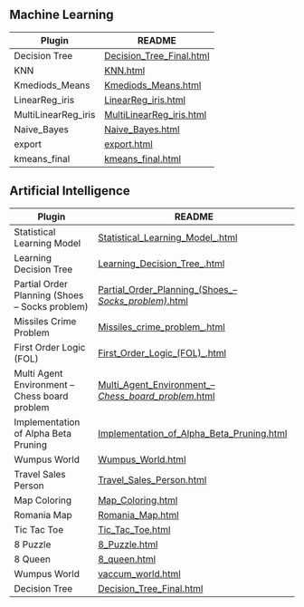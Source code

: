 ## Machine Learning

| Plugin            | README                                                               |
|-------------------|----------------------------------------------------------------------|
| Decision Tree    | [Decision_Tree_Final.html](/demo/ml/Decision_Tree_Final.html)       |
| KNN               | [KNN.html](/demo/ml/KNN.html)                                       |
| Kmediods_Means    | [Kmediods_Means.html](/demo/ml/Kmediods_Means.html)                 |
| LinearReg_iris    | [LinearReg_iris.html](/demo/ml/LinearReg_iris.html)                   |
| MultiLinearReg_iris | [MultiLinearReg_iris.html](/demo/ml/MultiLinearReg_iris.html)        |
| Naive_Bayes       | [Naive_Bayes.html](/demo/ml/Naive_Bayes.html)                       |
| export            | [export.html](/demo/ml/export.html)                                 |
| kmeans_final      | [kmeans_final.html](/demo/ml/kmeans_final.html)                      |

## Artificial Intelligence

| Plugin                                             | README                                                                          |
|----------------------------------------------------|---------------------------------------------------------------------------------|
| Statistical Learning Model                         | [Statistical_Learning_Model_.html](/demo/ai/Statistical_Learning_Model_.html)   |
| Learning Decision Tree                             | [Learning_Decision_Tree_.html](/demo/ai/Learning_Decision_Tree_.html)           |
| Partial Order Planning (Shoes – Socks problem)     | [Partial_Order_Planning_(Shoes_–_Socks_problem)_.html](/demo/ai/Partial_Order_Planning_(Shoes_–_Socks_problem)_.html) |
| Missiles Crime Problem                             | [Missiles_crime_problem_.html](/demo/ai/Missiles_crime_problem_.html)           |
| First Order Logic (FOL)                           | [First_Order_Logic_(FOL)_.html](/demo/ai/First_Order_Logic_(FOL)_.html)         |
| Multi Agent Environment – Chess board problem      | [Multi_Agent_Environment_–_Chess_board_problem_.html](/demo/ai/Multi_Agent_Environment_–_Chess_board_problem_.html) |
| Implementation of Alpha Beta Pruning               | [Implementation_of_Alpha_Beta_Pruning.html](/demo/ai/Implementation_of_Alpha_Beta_Pruning.html) |
| Wumpus World                                       | [Wumpus_World.html](/demo/ai/Wumpus_World.html)                                 |
| Travel Sales Person                                | [Travel_Sales_Person.html](/demo/ai/Travel_Sales_Person.html)                   |
| Map Coloring                                      | [Map_Coloring.html](/demo/ai/Map_Coloring.html)                                 |
| Romania Map                                       | [Romania_Map.html](/demo/ai/Romania_Map.html)                                   |
| Tic Tac Toe                                       | [Tic_Tac_Toe.html](/demo/ai/Tic_Tac_Toe.html)                                   |
| 8 Puzzle                                          | [8_Puzzle.html](/demo/ai/8_Puzzle.html)                                         |
| 8 Queen                                           | [8_queen.html](/demo/ai/8_queen.html)                                           |
| Wumpus World                                      | [vaccum_world.html](/demo/ai/vaccum_world.html)                                 |
| Decision Tree    | <a href="/demo/ml/Decision_Tree_Final.html" target="_blank">Decision_Tree_Final.html</a>       |
